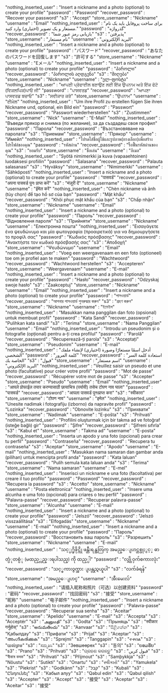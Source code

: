 "nothing_inserted_user" : "Insert a nickname and a photo (optional) to create your profile"
"password" : "Password"
"recover_password" : "Recover your password"
"s3" : "Accept"
"store_username" : "Nickname"
"username" : "Email"
"nothing_inserted_user" : "برای ساخت پروفایل باید یک نام مستعار و یک تصویر (اختیاری) وارد کنید."
"password" : "گذرواژه"
"recover_password" : "بازیابی رمز عبور شما"
"s3" : "پذیرفتن"
"store_username" : "نام مستعار"
"username" : "البريد الإلكتروني"
"nothing_inserted_user" : "Insert a nickname and a photo (optional) to create your profile"
"password" : "パスワード"
"recover_password" : "あなたのパスワードを回復します"
"s3" : "許可する"
"store_username" : "Nickname"
"username" : "Eメール"
"nothing_inserted_user" : "Insert a nickname and a photo (optional) to create your profile"
"password" : "პაროლი"
"recover_password" : "პაროლის აღდგენა"
"s3" : "მიღება"
"store_username" : "Nickname"
"username" : "ელ-ფოსტა"
"nothing_inserted_user" : "ਆਪਣੀ ਪ੍ਰੋਫਾਈਲ ਬਣਾਉਣ ਲਈ ਇੱਕ ਉਪਨਾਮ ਅਤੇ ਇੱਕ ਫੋਟੋ (ਵਿਕਲਪਿਕ)ਪਾਓ ਜੀ"
"password" : "ਪਾਸਵਰਡ"
"recover_password" : "ਆਪਣਾ ਪਾਸਵਰਡ ਬਚਾਓ"
"s3" : "ਸਵੀਕਾਰ ਕਰੋ"
"store_username" : "ਉਪਨਾਮ"
"username" : "ਈਮੇਲ"
"nothing_inserted_user" : "Um ihre Profil zu erstellen fügen Sie ihren Nickname und, optional, ein Bild ein"
"password" : "Passwort"
"recover_password" : "Passwort wiederherstellen"
"s3" : "Zustimmen"
"store_username" : "Nick"
"username" : "E-Mail"
"nothing_inserted_user" : "Въведи прякор и снимка (по желание), за да създадеш своя профил"
"password" : "Парола"
"recover_password" : "Възстановяване на паролата"
"s3" : "Приемам"
"store_username" : "Прякор"
"username" : "Имейл"
"nothing_inserted_user" : "โปรดใส่ชื่อผู้ใช้และรูปภาพ(ทางเลือก)เพื่อสร้างโปรไฟล์ของคุณ"
"password" : "รหัสผ่าน"
"recover_password" : "รื้อฟื้นรหัสผ่านของคุณ"
"s3" : "ยอมรับ"
"store_username" : "ชื่อเล่น"
"username" : "อีเมล"
"nothing_inserted_user" : "Syötä nimimerkki ja kuva (vapaaehtoinen) luodaksesi profiilin"
"password" : "Salasana"
"recover_password" : "Palauta salasanasi"
"s3" : "Hyväksy"
"store_username" : "Nimimerkki"
"username" : "Sähköposti"
"nothing_inserted_user" : "Insert a nickname and a photo (optional) to create your profile"
"password" : "पासवर्ड"
"recover_password" : "अपना पासवर्ड पुनः प्राप्त करें"
"s3" : "मंज़ूरी दें"
"store_username" : "Nickname"
"username" : "ईमेल करें"
"nothing_inserted_user" : "Chèn nickname và ảnh (tùy chọn) để tạo hồ sơ của bạn"
"password" : "Mật khẩu"
"recover_password" : "Khôi phục mật khẩu của bạn"
"s3" : "Chấp nhận"
"store_username" : "Nickname"
"username" : "Email"
"nothing_inserted_user" : "Insert a nickname and a photo (optional) to create your profile"
"password" : "Пароль"
"recover_password" : "Відновлення пароля"
"s3" : "Прийняти"
"store_username" : "Nickname"
"username" : "Електронна пошта"
"nothing_inserted_user" : "Εισαγάγετε ένα ψευδώνυμο και μία φωτογραφία (προαιρετικά) για να δημιουργήσετε το προφίλ σας"
"password" : "Κωδικός πρόσβασης"
"recover_password" : "Ανακτήστε τον κωδικό πρόσβασής σας"
"s3" : "Αποδοχή"
"store_username" : "Ψευδώνυμο"
"username" : "Email"
"nothing_inserted_user" : "Voeg een weergavenaam en een foto (optioneel) toe om je profiel aan te maken"
"password" : "Wachtwoord"
"recover_password" : "Wachtwoord herstellen"
"s3" : "Accepteren"
"store_username" : "Weergavenaam"
"username" : "E-mail"
"nothing_inserted_user" : "Insert a nickname and a photo (optional) to create your profile"
"password" : "Hasło"
"recover_password" : "Odzyskaj swoje hasło"
"s3" : "Zaakceptuj"
"store_username" : "Nickname"
"username" : "Email"
"nothing_inserted_user" : "Insert a nickname and a photo (optional) to create your profile"
"password" : "পাসওয়ার্ড"
"recover_password" : "আপনার পাসওয়ার্ড পুনরুদ্ধার করুন"
"s3" : "গ্রহণ করুন"
"store_username" : "Nickname"
"username" : "ইমেইল"
"nothing_inserted_user" : "Masukkan nama panggilan dan foto (opsional) untuk membuat profil"
"password" : "Kata Sandi"
"recover_password" : "Pulihkan kata sandi"
"s3" : "Terima"
"store_username" : "Nama Panggilan"
"username" : "Email"
"nothing_inserted_user" : "Introdu un pseudonim și o fotografie (opțional) pentru a-ți crea profilul"
"password" : "Parolă"
"recover_password" : "Recuperează-ți parola"
"s3" : "Acceptați"
"store_username" : "Pseudonim"
"username" : "E-mail"
"nothing_inserted_user" : "أدخل اسمًا مستعارًا وصورة (اختياري) لإنشاء ملفك الشخصي"
"password" : "كلمة المرور"
"recover_password" : "استعادة كلمة السر الخاصة بك"
"s3" : "قبول"
"store_username" : "اسم مستعار"
"username" : "البريد الإلكتروني"
"nothing_inserted_user" : "Veuillez saisir un pseudo et une photo (facultative) pour créer votre profil"
"password" : "Mot de passe"
"recover_password" : "Récupérer votre mot de passe"
"s3" : "Accepter"
"store_username" : "Pseudo"
"username" : "Email"
"nothing_inserted_user" : "आपले प्रोफाईल तयार करण्यासाठी छायाचित्र (पर्यायी) तसेच टोपण नाव घाला"
"password" : "पासवर्ड"
"recover_password" : "आपला पासवर्ड पुनःप्राप्त करा"
"s3" : "स्वीकारा"
"store_username" : "टोपण नाव"
"username" : "इमेल"
"nothing_inserted_user" : "Unesite nadimak i fotografiju (izborno) da napravite profil"
"password" : "Lozinka"
"recover_password" : "Obnovite lozinku"
"s3" : "Прихвати"
"store_username" : "Nadimak"
"username" : "E-pošta"
"s3" : "Prihvati"
"nothing_inserted_user" : "Profilini oluşturmak için bir takma ad ve fotoğraf (isteğe bağlı) gir"
"password" : "Şifre"
"recover_password" : "Şifreni sıfırla"
"s3" : "Kabul et"
"store_username" : "Takma ad"
"username" : "E-posta"
"nothing_inserted_user" : "Inserta un apodo y una foto (opcional) para crear tu perfil"
"password" : "Contraseña"
"recover_password" : "Recupera tu contraseña"
"s3" : "Aceptar"
"store_username" : "Apodo"
"username" : "E-mail"
"nothing_inserted_user" : "Masukkan nama samaran dan gambar anda (pilihan) untuk mencipta profil anda"
"password" : "Kata laluan"
"recover_password" : "Pulih semula kata laluan anda"
"s3" : "Terima"
"store_username" : "Nama samaran"
"username" : "E-mel"
"nothing_inserted_user" : "Inserisci un nickname e una foto (facoltativa) per creare il tuo profilo"
"password" : "Password"
"recover_password" : "Recupera la password"
"s3" : "Accetto"
"store_username" : "Nickname"
"username" : "Posta elettronica"
"nothing_inserted_user" : "Insere uma alcunha e uma foto (opcional) para criares o teu perfil"
"password" : "Palavra-passe"
"recover_password" : "Recuperar palavra-passe"
"store_username" : "Alcunha"
"username" : "E-mail"
"nothing_inserted_user" : "Insert a nickname and a photo (optional) to create your profile"
"password" : "Jelszó"
"recover_password" : "Jelszó visszaállítása"
"s3" : "Elfogadás"
"store_username" : "Nickname"
"username" : "E-mail"
"nothing_inserted_user" : "Insert a nickname and a photo (optional) to create your profile"
"password" : "Пароль"
"recover_password" : "Восстановить ваш пароль"
"s3" : "Разрешить"
"store_username" : "Nickname"
"username" : "E-mail"
"nothing_inserted_user" : "သင့္ပ႐ိုဖိုင္ကို ဖန္တီးရန္အတြက္ အမည္ေျပာင္တစ္ခုႏွင့္ ဓာတ္ပံုတစ္ပံု (မထည့္လည္းရပါသည္) ကို ထည့္ပါ"
"password" : "လျှို့ဝှက်စကားလုံး"
"recover_password" : "သင့္စကား၀ွက္အား ျပန္လည္ရယူပါ"
"s3" : "လက်ခံရန်"
"store_username" : "အမည္ေျပာင္"
"username" : "အီးမေးလ်"
"nothing_inserted_user" : "请插入昵称和照片（可选）以创建资料"
"password" : "密码"
"recover_password" : "找回密码"
"s3" : "接受"
"store_username" : "昵称"
"username" : "电子邮件"
"nothing_inserted_user" : "Insert a nickname and a photo (optional) to create your profile"
"password" : "Palavra-passe"
"recover_password" : "Recuperar sua senha"
"s3" : "Aceitar"
"store_username" : "Apelido"
"username" : "E-mail"
"s3" : "Accepta"
"s3" : "Acceptér"
"s3" : "அனுமதி"
"s3" : "Godta"
"s3" : "Прыняць"
"s3" : "स्वीकार गर्नुहोस्"
"s3" : "అనుమతించు"
"s3" : "Aanvaar"
"s3" : "පිළිගන්න"
"s3" : "Қабылдау"
"s3" : "Прифати"
"s3" : "Prijať"
"s3" : "Aceptar"
"s3" : "അംഗീകരിക്കുക"
"s3" : "Sprejmi"
"s3" : "Tanggapin"
"s3" : "ተቀበል"
"s3" : "យល់ព្រម"
"s3" : "ಸಮ್ಮತಿಸಿ"
"s3" : "Зөвшөөрөх"
"s3" : "동의"
"s3" : "ຍອມຮັບ"
"s3" : "Prano"
"s3" : "Prihvati"
"s3" : "ଗ୍ରହଣ କରନ୍ତୁ"
"s3" : "قبول کریں"
"s3" : "স্বীকাৰ কৰক"
"s3" : "Prihvati"
"s3" : "Přijmout"
"s3" : "Samþykkja"
"s3" : "Nõustu"
"s3" : "Sutikti"
"s3" : "Onartu"
"s3" : "સ્વીકારો"
"s3" : "Yamukela"
"s3" : "Piekrist"
"s3" : "Godkänn"
"s3" : "קבל"
"s3" : "Kubali"
"s3" : "Ընդունել"
"s3" : "Кабыл алуу"
"s3" : "Qəbul edin"
"s3" : "Qabul qilish"
"s3" : "Accepter"
"s3" : "Accept"
"s3" : "接受"
"s3" : "Aceptar"
"s3" : "Aceitar"
"s3" : "接受"
